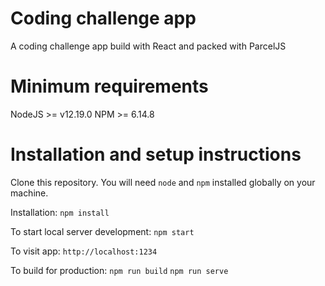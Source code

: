 # Coding challenge app
A coding challenge app build with React and packed with ParcelJS

# Minimum requirements
NodeJS >= v12.19.0
NPM >= 6.14.8

# Installation and setup instructions
Clone this repository. You will need `node` and `npm` installed globally on your machine.

Installation:
`npm install`

To start local server development:
`npm start`

To visit app:
`http://localhost:1234`

To build for production:
`npm run build`
`npm run serve`